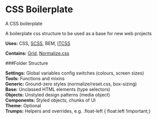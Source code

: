 # CSS Boilerplate
A CSS boilerplate

A boilerplate css structure to be used as a base for new web projects

<strong>Uses:</strong> CSS, <a href="http://sass-lang.com/">SCSS</a>, BEM, <a href="http://itcss.io/">ITCSS</a>

<strong>Contains:</strong> <a href="https://github.com/beardedboy/Grid">Grid</a>, <a href="#">Normalize.css</a>

###Folder Structure

<b>Settings:</b> Global variables config switches (colours, screen sizes)</br>
<b>Tools:</b>  Functions and mixins</br>
<b>Generic:</b>  Ground-zero styles (normalize/reset.css, box-sizing)</br>
<b>Base:</b>  Unclassed HTML elements (type selectors)</br>
<b>Objects:</b>  Unstyled design patterns (media object)</br>
<b>Components:</b>  Styled objects, chunks of UI</br>
<b>Theme:</b>  Optional</br>
<b>Trumps:</b>  Helpers and overrides, e.g. .float-left { float:left !important;}</br>
